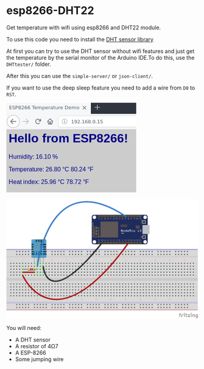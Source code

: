 # esp8266-DHT22
Get temperature with wifi using esp8266 and DHT22 module.

To use this code you need to install the [DHT sensor library](https://github.com/adafruit/DHT-sensor-library)

At first you can try to use the DHT sensor without wifi features and just get the temperature by the serial monitor of the Arduino IDE.To do this, use the `DHTtester/` folder.

After this you can use the `simple-server/` or `json-client/`.

If you want to use the deep sleep feature you need to add a wire from `D0` to `RST`.

![Demo](demo.png)

![Sketch](sketch.png)

You will need:
* A DHT sensor
* A resistor of 4Ω7
* A ESP-8266
* Some jumping wire